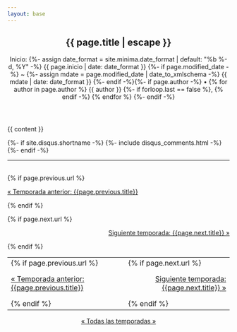 ```yaml
---
layout: base
---
```

<article class="post h-entry" itemscope itemtype="http://schema.org/BlogPosting">

  <header class="post-header">
    <h1 class="post-title p-name" itemprop="name headline">{{ page.title | escape }}</h1>
    <p class="post-meta">
      Inicio: {%- assign date_format = site.minima.date_format | default: "%b %-d, %Y" -%}
      <time class="dt-published" datetime="{{ page.inicio | date_to_xmlschema }}" itemprop="datePublished">
        {{ page.inicio | date: date_format }}
      </time>
      {%- if page.modified_date -%}
        ~ 
        {%- assign mdate = page.modified_date | date_to_xmlschema -%}
        <time class="dt-modified" datetime="{{ mdate }}" itemprop="dateModified">
          {{ mdate | date: date_format }}
        </time>
      {%- endif -%}{%- if page.author -%}
        • {% for author in page.author %}
          <span itemprop="author" itemscope itemtype="http://schema.org/Person">
            <span class="p-author h-card" itemprop="name">{{ author }}</span></span>
            {%- if forloop.last == false %}, {% endif -%}
        {% endfor %}
      {%- endif -%}</p>
  </header>

  <div class="post-content e-content" itemprop="articleBody">
    {{ content }}
  </div>

  {%- if site.disqus.shortname -%}
    {%- include disqus_comments.html -%}
  {%- endif -%}

  <a class="u-url" href="{{ page.url | relative_url }}" hidden></a>
</article>

<hr><br>
<div class="PageNavigation">
  {% if page.previous.url %}
    <p><a class="prev" href="{{page.previous.url}}">&laquo; Temporada anterior: {{page.previous.title}}</a></p>
  {% endif %}

  {% if page.next.url %}
    <p align="right"><a class="next" href="{{page.next.url}}"> Siguiente temporada: {{page.next.title}} &raquo;</a></p>
  {% endif %}
</div>

 <table>
  <tr>
    <td>{% if page.previous.url %}
    <p><a class="prev" href="{{page.previous.url}}">&laquo; Temporada anterior: {{page.previous.title}}</a></p>
  {% endif %}</td>
    <td>{% if page.next.url %}
    <p align="right"><a class="next" href="{{page.next.url}}"> Siguiente temporada: {{page.next.title}} &raquo;</a></p>{% endif %}</td>
  </tr>
</table> 

<p align="center"><a rel="me" href="../temporadas.html">&laquo; Todas las temporadas &raquo;</a></p>